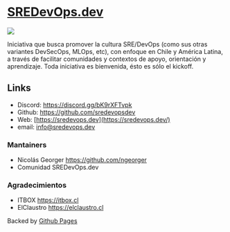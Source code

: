 # [SREDevOps.dev](https://sredevops.dev/)

<img src="https://sredevops.dev/logo-h.png" />

Iniciativa que busca promover la cultura SRE/DevOps (como sus otras variantes DevSecOps, MLOps, etc), con enfoque en Chile y América Latina, a través de facilitar comunidades y contextos de apoyo, orientación y aprendizaje. Toda iniciativa es bienvenida, ésto es sólo el kickoff.

## Links

- Discord: <https://discord.gg/bK9rXFTvpk>  
- Github: <https://github.com/sredevopsdev>
- Web: [https://sredevops.dev](https://sredevops.dev/)
- email: info@sredevops.dev

### Mantainers

- Nicolás Georger <https://github.com/ngeorger>
- Comunidad SREDevOps.dev

### Agradecimientos

- ITBOX <https://itbox.cl>
- ElClaustro <https://elclaustro.cl>

Backed by [Github Pages](https://pages.github.com/)
